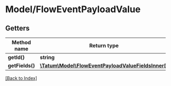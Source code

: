 # Model/FlowEventPayloadValue

## Getters

Method name | Return type | Description | Notes
------------ | ------------- | ------------- | -------------
**getId()** | **string** | Event type | [optional]
**getFields()** | [**\Tatum\Model\FlowEventPayloadValueFieldsInner[]**](FlowEventPayloadValueFieldsInner.md) |  | [optional]

[[Back to Index]](../index.md)
